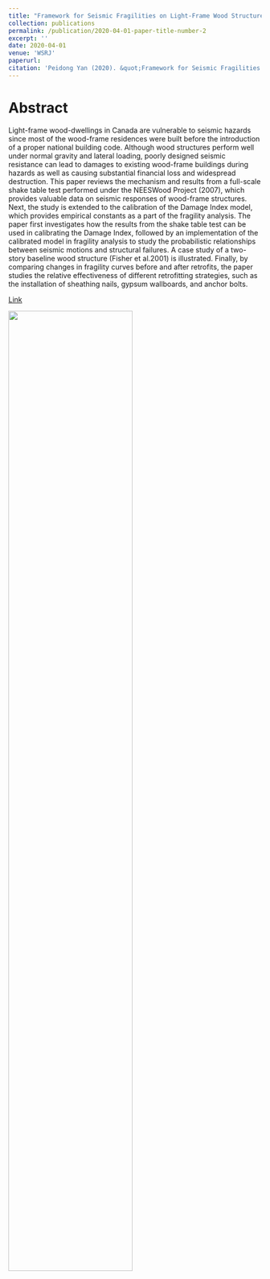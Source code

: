 ```yaml
---
title: "Framework for Seismic Fragilities on Light-Frame Wood Structures and Retrofitting Strategies"
collection: publications
permalink: /publication/2020-04-01-paper-title-number-2
excerpt: ''
date: 2020-04-01
venue: 'WSRJ'
paperurl:
citation: 'Peidong Yan (2020). &quot;Framework for Seismic Fragilities on Light-Frame Wood Structures and Retrofitting Strategies.&quot;DOI: 10.6911/WSRJ.202004_6(4).0028, ISSN: 2472-3703. <i>WSRJ 1</i>. 1(2).'
---
```


Abstract
===
Light-frame wood-dwellings in Canada are vulnerable to seismic hazards since most of the wood-frame residences were built before the introduction of a proper national building code. Although wood structures perform well under normal gravity and lateral loading, poorly designed seismic resistance can lead to damages to existing wood-frame buildings during hazards as well as causing substantial financial loss and widespread destruction. This paper reviews the mechanism and results from a full-scale shake table test performed under the NEESWood Project (2007), which provides valuable data on seismic responses of wood-frame structures. Next, the study is extended to the calibration of the Damage Index model, which provides empirical constants as a part of the fragility analysis. The paper first investigates how the results from the shake table test can be used in calibrating the Damage Index, followed by an implementation of the calibrated model in fragility analysis to study the probabilistic relationships between seismic motions and structural failures. A case study of a two-story baseline wood structure (Fisher et al.2001) is illustrated. Finally, by comparing changes in fragility curves before and after retrofits, the paper studies the relative effectiveness of different retrofitting strategies, such as the installation of sheathing nails, gypsum wallboards, and anchor bolts.

 [Link](https://github.com/LorenYan98/LY.github.io/blob/main/files/_Wood%20Frame%20research%20paper_Loren%20Yan_260715148z.pdf)



<img src='https://lorenyan98.github.io/LY.github.io/images/woodframe.png' width='70%' height = '70%'>
